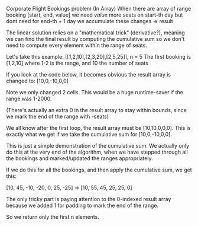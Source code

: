 Corporate Flight Bookings problem (In Array)
When there are array of range booking [start, end, value]
we need *value* more seats on start-th day but dont need for end-th + 1 day
we accumulate these changes => result

The linear solution relies on a "mathematical trick" (derivative?), meaning we can find the final result by computing the cumulative sum so we don't need to compute every element within the range of seats.

Let's take this example:
[[1,2,10],[2,3,20],[2,5,25]], n = 5
The first booking is [1,2,10] where 1-2 is the range, and 10 the number of seats

If you look at the code below, it becomes obvious the result array is changed to:
[10,0,-10,0,0]

Note we only changed 2 cells. This would be a huge runtime-saver if the range was 1-2000.

(There's actually an extra 0 in the result array to stay within bounds, since we mark the end of the range with -seats)

We all know after the first loop, the result array must be [10,10,0,0,0]. This is exactly what we get if we take the cumulative sum for [10,0,-10,0,0].

This is just a simple demonstration of the cumulative sum. We actually only do this at the very end of the algorithm, when we have stepped through all the bookings and marked/updated the ranges appropriately.

If we do this for all the bookings, and then apply the cumulative sum, we get this:

[10, 45, -10, -20, 0, 25, -25] -> [10, 55, 45, 25, 25, 0]

The only tricky part is paying attention to the 0-indexed result array because we added 1 for padding to mark the end of the range.

So we return only the first n elements.